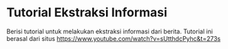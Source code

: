 # Tutorial Ekstraksi Informasi
Berisi tutorial untuk melakukan ekstraksi informasi dari berita. 
Tutorial ini berasal dari situs https://www.youtube.com/watch?v=sUtthdcPyhc&t=273s

<!---
indrasary/indrasary is a ✨ special ✨ repository because its `README.md` (this file) appears on your GitHub profile.
You can click the Preview link to take a look at your changes.
--->
